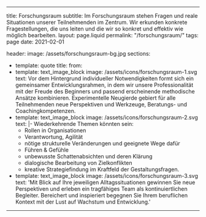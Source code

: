 ---

title: Forschungsraum
subtitle: Im Forschungsraum stehen Fragen und reale Situationen unserer Teilnehmenden im Zentrum. Wir erkunden konkrete Fragestellungen, die uns leiten und die wir so konkret und effektiv wie möglich bearbeiten.
layout: page.liquid
permalink: "/forschungsraum/"
tags: page
date: 2021-02-01

header: 
    image: /assets/forschungsraum-bg.jpg
sections:
  - template: quote
    title: 
    from:
  - template: text_image_block
    image: /assets/icons/forschungsraum-1.svg
    text: Vor dem Hintergrund individueller Notwendigkeiten formt sich ein gemeinsamer Entwicklungsrahmen, in dem wir unsere Professionalität mit der Freude des Beginners und passend erscheinende methodische Ansätze kombinieren. Experimentelle Neugierde gebiert für alle Teilnehmenden neue Perspektiven und Werkzeuge, Beratungs- und Coachingkompetenzen. 
  - template: text_image_block
    image: /assets/icons/forschungsraum-2.svg
    text:  |- 
      Wiederkehrende Themen könnten sein: 
      <ul><li>Rollen in Organisationen </li>
      <li>Verantwortung, Agilität</li>
      <li>nötige strukturelle Veränderungen und geeignete Wege dafür</li>
      <li>Führen & Gefühle </li>
      <li>unbewusste Schattenabsichten und deren Klärung</li>
      <li>dialogische Bearbeitung von Zielkonflikten</li>
      <li>kreative Strategiefindung im Kraftfeld der Gestaltungsfragen.</li></ul>
  - template: text_image_block
    image: /assets/icons/forschungsraum-3.svg
    text: 'Mit Blick auf Ihre jeweiligen Alltagssituationen gewinnen Sie neue Perspektiven und erleben ein tragfähiges Team als kontinuiertlichen Begleiter. Bereichert und inspieriert begegnen Sie Ihrem beruflichen Kontext mit der Lust auf Wachstum und Entwicklung.'
  
---